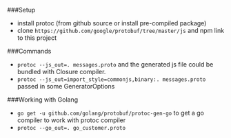 ###Setup
- install protoc (from github source or install pre-compiled package)
- clone `https://github.com/google/protobuf/tree/master/js` and npm link to this project

###Commands
- `protoc --js_out=. messages.proto` and the generated js file could be bundled with Closure compiler.
- `protoc --js_out=import_style=commonjs,binary:. messages.proto` passed in some GeneratorOptions

###Working with Golang
- `go get -u github.com/golang/protobuf/protoc-gen-go` to get a go compiler to work with protoc compiler
- `protoc --go_out=. go_customer.proto`